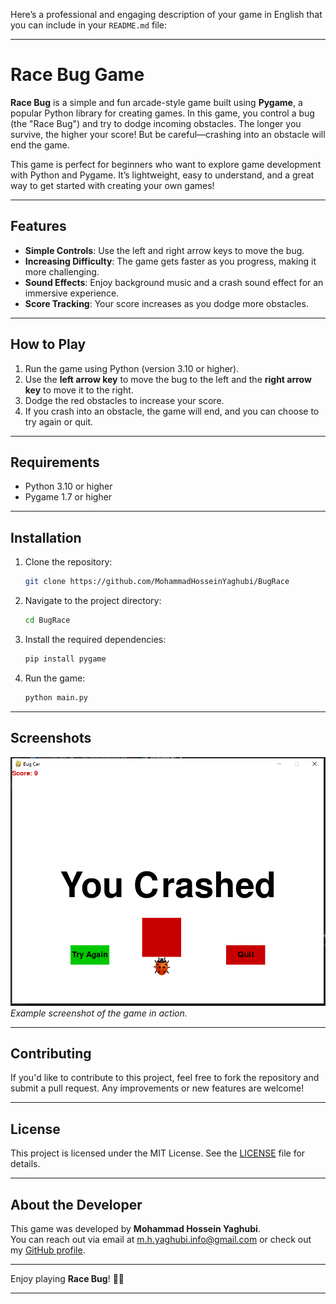 Here’s a professional and engaging description of your game in English that you can include in your `README.md` file:

---

# **Race Bug Game**

**Race Bug** is a simple and fun arcade-style game built using **Pygame**, a popular Python library for creating games. In this game, you control a bug (the "Race Bug") and try to dodge incoming obstacles. The longer you survive, the higher your score! But be careful—crashing into an obstacle will end the game.

This game is perfect for beginners who want to explore game development with Python and Pygame. It’s lightweight, easy to understand, and a great way to get started with creating your own games!

---

## **Features**
- **Simple Controls**: Use the left and right arrow keys to move the bug.
- **Increasing Difficulty**: The game gets faster as you progress, making it more challenging.
- **Sound Effects**: Enjoy background music and a crash sound effect for an immersive experience.
- **Score Tracking**: Your score increases as you dodge more obstacles.

---

## **How to Play**
1. Run the game using Python (version 3.10 or higher).
2. Use the **left arrow key** to move the bug to the left and the **right arrow key** to move it to the right.
3. Dodge the red obstacles to increase your score.
4. If you crash into an obstacle, the game will end, and you can choose to try again or quit.

---

## **Requirements**
- Python 3.10 or higher
- Pygame 1.7 or higher

---

## **Installation**
1. Clone the repository:
   ```bash
   git clone https://github.com/MohammadHosseinYaghubi/BugRace
   ```
2. Navigate to the project directory:
   ```bash
   cd BugRace
   ```
3. Install the required dependencies:
   ```bash
   pip install pygame
   ```
4. Run the game:
   ```bash
   python main.py
   ```

---

## **Screenshots**
![Game Screenshot](bugrace.PNG)  
*Example screenshot of the game in action.*

---

## **Contributing**
If you'd like to contribute to this project, feel free to fork the repository and submit a pull request. Any improvements or new features are welcome!

---

## **License**
This project is licensed under the MIT License. See the [LICENSE](LICENSE.md) file for details.

---

## **About the Developer**
This game was developed by **Mohammad Hossein Yaghubi**.  
You can reach out via email at [m.h.yaghubi.info@gmail.com](mailto:m.h.yaghubi.info@gmail.com) or check out my [GitHub profile](https://github.com/MohammadHosseinYaghubi).

---

Enjoy playing **Race Bug**! 🚗💨

---
